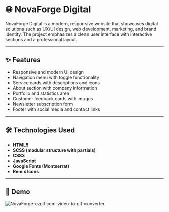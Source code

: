 # 🌐 NovaForge Digital

NovaForge Digital is a modern, responsive website that showcases digital solutions such as UX/UI design, web development, marketing, and brand identity. The project emphasizes a clean user interface with interactive sections and a professional layout.

---

## ✨ Features

- Responsive and modern UI design  
- Navigation menu with toggle functionality  
- Service cards with descriptions and icons  
- About section with company information  
- Portfolio and statistics area  
- Customer feedback cards with images  
- Newsletter subscription form  
- Footer with social media and contact links  

---

## 🛠️ Technologies Used

- **HTML5**  
- **SCSS (modular structure with partials)**  
- **CSS3**  
- **JavaScript**  
- **Google Fonts (Montserrat)**  
- **Remix Icons**  

---

## 🎥 Demo
![NovaForge-ezgif com-video-to-gif-converter](https://github.com/user-attachments/assets/d8407687-56af-4d9b-a70a-67da304a2623)

